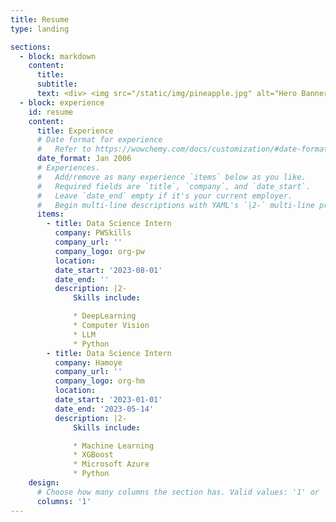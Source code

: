 ```yaml
---
title: Resume
type: landing

sections:
  - block: markdown
    content:
      title: 
      subtitle: 
      text: <div> <img src="/static/img/pineapple.jpg" alt="Hero Banner Image" class="background-img"> <a href="/static/files/Tanya_Shekhawat_CV.pdf" target="_blank" class="btn btn-success px-3 py-2" id= "cva">One Page CV</a> <a href="/static/files/Tanya_Shekhawat_Resume_Full.pdf" target="_blank" class="btn btn-warning px-3 py-2" id = "cvb" >Full CV</a> </div>
  - block: experience
    id: resume
    content:
      title: Experience
      # Date format for experience
      #   Refer to https://wowchemy.com/docs/customization/#date-format
      date_format: Jan 2006
      # Experiences.
      #   Add/remove as many experience `items` below as you like.
      #   Required fields are `title`, `company`, and `date_start`.
      #   Leave `date_end` empty if it's your current employer.
      #   Begin multi-line descriptions with YAML's `|2-` multi-line prefix.
      items:
        - title: Data Science Intern
          company: PWSkills
          company_url: ''
          company_logo: org-pw
          location: 
          date_start: '2023-08-01'
          date_end: ''
          description: |2-
              Skills include:

              * DeepLearning
              * Computer Vision
              * LLM
              * Python
        - title: Data Science Intern
          company: Hamoye
          company_url: ''
          company_logo: org-hm
          location: 
          date_start: '2023-01-01'
          date_end: '2023-05-14'
          description: |2-
              Skills include:

              * Machine Learning
              * XGBoost 
              * Microsoft Azure
              * Python
    design:
      # Choose how many columns the section has. Valid values: '1' or '2'.
      columns: '1'
---
```

